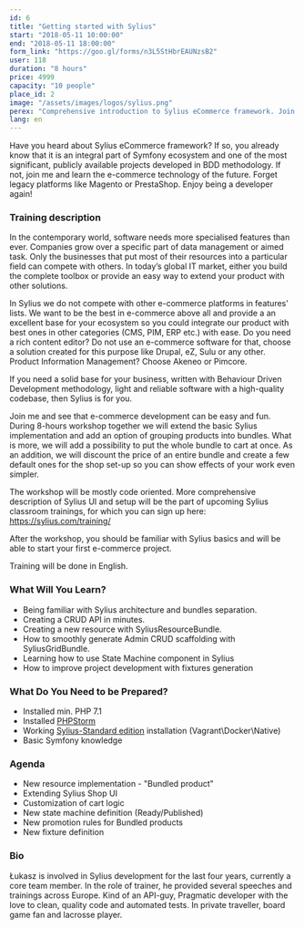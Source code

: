 ```yaml
---
id: 6
title: "Getting started with Sylius"
start: "2018-05-11 10:00:00"
end: "2018-05-11 18:00:00"
form_link: "https://goo.gl/forms/n3L5StHbrEAUNzsB2"
user: 118
duration: "8 hours"
price: 4999
capacity: "10 people"
place_id: 2
image: "/assets/images/logos/sylius.png"
perex: "Comprehensive introduction to Sylius eCommerce framework. Join us and learn how to customise one of the most promising eCommerce solutions."
lang: en
---
```

Have you heard about Sylius eCommerce framework? If so, you already know that it is an integral part of Symfony ecosystem and one of the most significant, publicly available projects developed in BDD methodology. If not, join me and learn the e-commerce technology of the future. Forget legacy platforms like Magento or PrestaShop. Enjoy being a developer again!

### Training description

In the contemporary world, software needs more specialised features than ever. Companies grow over a specific part of data management or aimed task. Only the businesses that put most of their resources into a particular field can compete with others. In today’s global IT market, either you build the complete toolbox or provide an easy way to extend your product with other solutions.

In Sylius we do not compete with other e-commerce platforms in features’ lists. We want to be the best in e-commerce above all and provide a an excellent base for your ecosystem so you could integrate our product with best ones in other categories (CMS, PIM, ERP etc.) with ease. Do you need a rich content editor? Do not use an e-commerce software for that, choose a solution created for this purpose like Drupal, eZ, Sulu or any other. Product Information Management? Choose Akeneo or Pimcore.

If you need a solid base for your business, written with Behaviour Driven Development methodology, light and reliable software with a high-quality codebase, then Sylius is for you.

Join me and see that e-commerce development can be easy and fun. During 8-hours workshop together we will extend the basic Sylius implementation and add an option of grouping products into bundles. What is more, we will add a possibility to put the whole bundle to cart at once. As an addition, we will discount the price of an entire bundle and create a few default ones for the shop set-up so you can show effects of your work even simpler.

The workshop will be mostly code oriented. More comprehensive description of Sylius UI and setup will be the part of upcoming Sylius classroom trainings, for which you can sign up here: https://sylius.com/training/

After the workshop, you should be familiar with Sylius basics and will be able to start your first e-commerce project.

Training will be done in English.

### What Will You Learn?

- Being familiar with Sylius architecture and bundles separation.
- Creating a CRUD API in minutes.
- Creating a new resource with SyliusResourceBundle.
- How to smoothly generate Admin CRUD scaffolding with SyliusGridBundle.
- Learning how to use State Machine component in Sylius
- How to improve project development with fixtures generation

### What Do You Need to be Prepared?

- Installed min. PHP 7.1
- Installed [PHPStorm](https://www.jetbrains.com/phpstorm/download/)
- Working [Sylius-Standard edition](https://docs.sylius.com/en/latest/book/installation/index.html) installation (Vagrant\Docker\Native)
- Basic Symfony knowledge

### Agenda
- New resource implementation - "Bundled product"
- Extending Sylius Shop UI
- Customization of cart logic
- New state machine definition (Ready/Published)
- New promotion rules for Bundled products
- New fixture definition

### Bio
Łukasz is involved in Sylius development for the last four years, currently a core team member. In the role of trainer, he provided several speeches and trainings across Europe. Kind of an API-guy, Pragmatic developer with the love to clean, quality code and automated tests. In private traveller, board game fan and lacrosse player.
